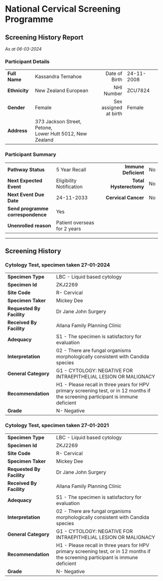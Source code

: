 
<!-- <img src="../images/NCSPbadge.svg" width="40%"/> --> 

# National Cervical Screening Programme
## Screening History Report
*As at 06-03-2024*

### Participant Details

| | | | |
|:---------------------------|:-----------------------|----:|:----|
| **Full Name**              | Kassandra Temahoe   | Date of Birth   | 24-11-2008 |
| **Ethnicity**              | New Zealand European | NHI Number      | ZCU7824 |
| **Gender**                 | Female               | Sex assigned<br>at birth   | Female |
| **Address**                | 373 Jackson Street, Petone,<br>Lower Hutt 5012, New Zealand  | | |

### Participant Summary

| | | | |
|:-------------------------|:------------------------------|-------------------------------:|:----|
| **Pathway Status**       | 5 Year Recall                 | **Immune Deficient**           | No  |
| **Next Expected Event**  | Eligibility Notification      | **Total Hysterectomy**         | No  |
| **Next Event Due Date**  | 24-11-2033                    | **Cervical Cancer**            | No  |
| **Send programme**<br>**correspondence** | Yes | | |
| **Unenrolled reason**    | Patient overseas for 2 years  | | |

---

## Screening History

### Cytology Test, specimen taken 27-01-2024

| | |
|:--------------------------|:------------------------------|
| **Specimen Type**         | LBC - Liquid based cytology   |
| **Specimen Id**           | ZKJ2269                       |
| **Site Code**             | R- Cervical                   |
| **Specimen Taker**        | Mickey Dee                    |
| **Requested By Facility** | Dr Jane John Surgery          |
| **Received By Facility**  | Allana Family Planning Clinic |
| **Adequacy**              | S1 - The specimen is satisfactory for evaluation  |
| **Interpretation**        | 02 - There are fungal organisms morphologically consistent with Candida species |
| **General Category**      | G1 - CYTOLOGY: NEGATIVE FOR INTRAEPITHELIAL LESION OR MALIGNACY |
| **Recommendation**        | H1 - Please recall in three years for HPV primary screening test, or in 12 months if the screening participant is immune deficient |
| **Grade**                 | N- Negative |

### Cytology Test, specimen taken 27-01-2021

| | |
|:--------------------------|:------------------------------|
| **Specimen Type**         | LBC - Liquid based cytology   |
| **Specimen Id**           | ZKJ2269                       |
| **Site Code**             | R- Cervical                   |
| **Specimen Taker**        | Mickey Dee                    |
| **Requested By Facility** | Dr Jane John Surgery          |
| **Received By Facility**  | Allana Family Planning Clinic |
| **Adequacy**              | S1 - The specimen is satisfactory for evaluation  |
| **Interpretation**        | 02 - There are fungal organisms morphologically consistent with Candida species |
| **General Category**      | G1 - CYTOLOGY: NEGATIVE FOR INTRAEPITHELIAL LESION OR MALIGNACY |
| **Recommendation**        | H1 - Please recall in three years for HPV primary screening test, or in 12 months if the screening participant is immune deficient |
| **Grade**                 | N- Negative |

